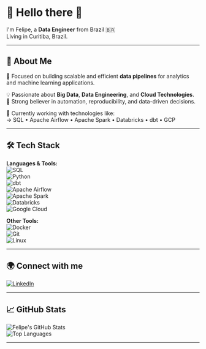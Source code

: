 # 💫 Hello there 👋  
I'm Felipe, a **Data Engineer** from Brazil 🇧🇷  
Living in Curitiba, Brazil.

---

## 🚀 About Me

🎯 Focused on building scalable and efficient **data pipelines** for analytics and machine learning applications.

💡 Passionate about **Big Data**, **Data Engineering**, and **Cloud Technologies**.  
🔁 Strong believer in automation, reproducibility, and data-driven decisions.

📍 Currently working with technologies like:  
→ SQL • Apache Airflow • Apache Spark • Databricks • dbt • GCP  


---

## 🛠️ Tech Stack

**Languages & Tools:**  
![SQL](https://img.shields.io/badge/SQL-4479A1?style=for-the-badge&logo=mysql&logoColor=white)  
![Python](https://img.shields.io/badge/Python-3670A0?style=for-the-badge&logo=python&logoColor=ffdd54)  
![dbt](https://img.shields.io/badge/dbt-FF694B?style=for-the-badge&logo=dbt&logoColor=white)  
![Apache Airflow](https://img.shields.io/badge/Apache%20Airflow-017CEE?style=for-the-badge&logo=apache-airflow&logoColor=white)  
![Apache Spark](https://img.shields.io/badge/Apache%20Spark-E25A1C?style=for-the-badge&logo=apachespark&logoColor=white)  
![Databricks](https://img.shields.io/badge/Databricks-FF3621?style=for-the-badge&logo=databricks&logoColor=white)  
![Google Cloud](https://img.shields.io/badge/GCP-4285F4?style=for-the-badge&logo=google-cloud&logoColor=white)

**Other Tools:**  
![Docker](https://img.shields.io/badge/Docker-2496ED?style=for-the-badge&logo=docker&logoColor=white)  
![Git](https://img.shields.io/badge/Git-F05032?style=for-the-badge&logo=git&logoColor=white)  
![Linux](https://img.shields.io/badge/Linux-FCC624?style=for-the-badge&logo=linux&logoColor=black)  

---

## 🌍 Connect with me

[![LinkedIn](https://img.shields.io/badge/LinkedIn-%230077B5.svg?logo=linkedin&logoColor=white)](https://linkedin.com/in/felipe-vital7)

---

## 📈 GitHub Stats

![Felipe's GitHub Stats](https://github-readme-stats.vercel.app/api?username=felipe-vital7&show_icons=true&theme=radical)  
![Top Languages](https://github-readme-stats.vercel.app/api/top-langs/?username=felipe-vital7&layout=compact&theme=radical)

---
